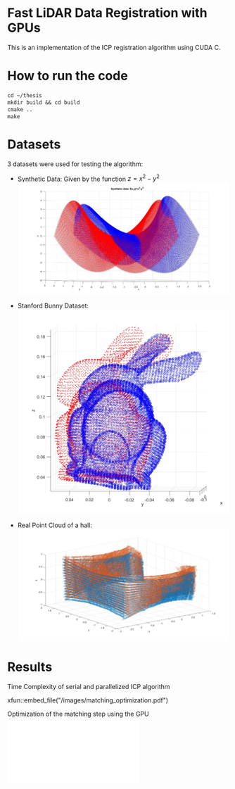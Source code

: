 # Fast LiDAR Data Registration with GPUs 

This is an implementation of the ICP registration algorithm using CUDA C.

# How to run the code

```
cd ~/thesis
mkdir build && cd build
cmake ..
make
```
# Datasets

3 datasets were used for testing the algorithm:

+ Synthetic Data: Given by the function $z=x^2-y^2$
![Syntethic Point Cloud](/images/synthetic_data.jpg)

+ Stanford Bunny Dataset:
![Bunny Point Cloud](/images/bunny_data.jpg)

+ Real Point Cloud of a hall:
![Real Point Cloud data](/images/hall_data.jpg)

# Results

Time Complexity of serial and parallelized ICP algorithm
<!-- ![Time Complexity](/images/matching_optimization.pdf) -->
xfun::embed_file("/images/matching_optimization.pdf")

Optimization of the matching step using the GPU
![Matching Optimization](/images/matching_optimization.pdf)